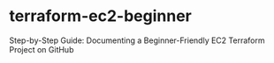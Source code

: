 # terraform-ec2-beginner
Step-by-Step Guide: Documenting a Beginner-Friendly EC2 Terraform Project on GitHub
